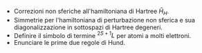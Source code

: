 - Correzioni non sferiche all'hamiltoniana di Hartree $\hat{H}_H$.
- Simmetrie per l'hamiltoniana di perturbazione non sferica e sua diagonalizzazione in sottospazi di Hartree degeneri.  
- Definire il simbolo di termine $^{2S+1}L$ per atomi a molti elettroni.
- Enunciare le prime due regole di Hund.
